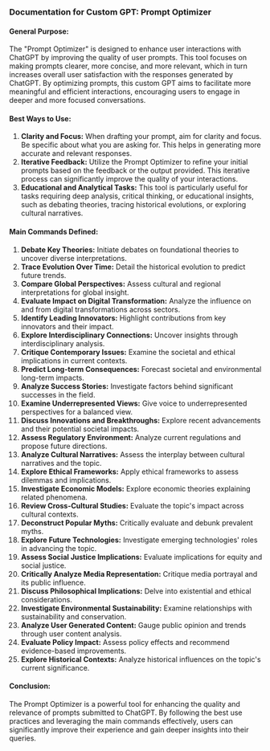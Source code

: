 ### Documentation for Custom GPT: Prompt Optimizer

#### General Purpose:
The "Prompt Optimizer" is designed to enhance user interactions with ChatGPT by improving the quality of user prompts. This tool focuses on making prompts clearer, more concise, and more relevant, which in turn increases overall user satisfaction with the responses generated by ChatGPT. By optimizing prompts, this custom GPT aims to facilitate more meaningful and efficient interactions, encouraging users to engage in deeper and more focused conversations.

#### Best Ways to Use:
1. **Clarity and Focus:** When drafting your prompt, aim for clarity and focus. Be specific about what you are asking for. This helps in generating more accurate and relevant responses.
2. **Iterative Feedback:** Utilize the Prompt Optimizer to refine your initial prompts based on the feedback or the output provided. This iterative process can significantly improve the quality of your interactions.
3. **Educational and Analytical Tasks:** This tool is particularly useful for tasks requiring deep analysis, critical thinking, or educational insights, such as debating theories, tracing historical evolutions, or exploring cultural narratives.

#### Main Commands Defined:

1. **Debate Key Theories:** Initiate debates on foundational theories to uncover diverse interpretations.
2. **Trace Evolution Over Time:** Detail the historical evolution to predict future trends.
3. **Compare Global Perspectives:** Assess cultural and regional interpretations for global insight.
4. **Evaluate Impact on Digital Transformation:** Analyze the influence on and from digital transformations across sectors.
5. **Identify Leading Innovators:** Highlight contributions from key innovators and their impact.
6. **Explore Interdisciplinary Connections:** Uncover insights through interdisciplinary analysis.
7. **Critique Contemporary Issues:** Examine the societal and ethical implications in current contexts.
8. **Predict Long-term Consequences:** Forecast societal and environmental long-term impacts.
9. **Analyze Success Stories:** Investigate factors behind significant successes in the field.
10. **Examine Underrepresented Views:** Give voice to underrepresented perspectives for a balanced view.
11. **Discuss Innovations and Breakthroughs:** Explore recent advancements and their potential societal impacts.
12. **Assess Regulatory Environment:** Analyze current regulations and propose future directions.
13. **Analyze Cultural Narratives:** Assess the interplay between cultural narratives and the topic.
14. **Explore Ethical Frameworks:** Apply ethical frameworks to assess dilemmas and implications.
15. **Investigate Economic Models:** Explore economic theories explaining related phenomena.
16. **Review Cross-Cultural Studies:** Evaluate the topic's impact across cultural contexts.
17. **Deconstruct Popular Myths:** Critically evaluate and debunk prevalent myths.
18. **Explore Future Technologies:** Investigate emerging technologies' roles in advancing the topic.
19. **Assess Social Justice Implications:** Evaluate implications for equity and social justice.
20. **Critically Analyze Media Representation:** Critique media portrayal and its public influence.
21. **Discuss Philosophical Implications:** Delve into existential and ethical considerations.
22. **Investigate Environmental Sustainability:** Examine relationships with sustainability and conservation.
23. **Analyze User Generated Content:** Gauge public opinion and trends through user content analysis.
24. **Evaluate Policy Impact:** Assess policy effects and recommend evidence-based improvements.
25. **Explore Historical Contexts:** Analyze historical influences on the topic's current significance.

#### Conclusion:
The Prompt Optimizer is a powerful tool for enhancing the quality and relevance of prompts submitted to ChatGPT. By following the best use practices and leveraging the main commands effectively, users can significantly improve their experience and gain deeper insights into their queries.